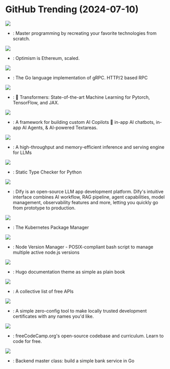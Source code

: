 # GitHub Trending (2024-07-10)

![](https://img.shields.io/badge/none-New%20896-green?style=flat-square&logo=appveyor)
- [](https://github.comundefined): Master programming by recreating your favorite technologies from scratch.

![](https://img.shields.io/badge/Go-New%2061-green?style=flat-square&logo=appveyor)
- [](https://github.comundefined): Optimism is Ethereum, scaled.

![](https://img.shields.io/badge/Go-New%2056-green?style=flat-square&logo=appveyor)
- [](https://github.comundefined): The Go language implementation of gRPC. HTTP/2 based RPC

![](https://img.shields.io/badge/Python-New%2077-green?style=flat-square&logo=appveyor)
- [](https://github.comundefined): 🤗 Transformers: State-of-the-art Machine Learning for Pytorch, TensorFlow, and JAX.

![](https://img.shields.io/badge/TypeScript-New%20382-green?style=flat-square&logo=appveyor)
- [](https://github.comundefined): A framework for building custom AI Copilots 🤖 in-app AI chatbots, in-app AI Agents, & AI-powered Textareas.

![](https://img.shields.io/badge/Python-New%20160-green?style=flat-square&logo=appveyor)
- [](https://github.comundefined): A high-throughput and memory-efficient inference and serving engine for LLMs

![](https://img.shields.io/badge/Python-New%2011-green?style=flat-square&logo=appveyor)
- [](https://github.comundefined): Static Type Checker for Python

![](https://img.shields.io/badge/TypeScript-New%20150-green?style=flat-square&logo=appveyor)
- [](https://github.comundefined): Dify is an open-source LLM app development platform. Dify's intuitive interface combines AI workflow, RAG pipeline, agent capabilities, model management, observability features and more, letting you quickly go from prototype to production.

![](https://img.shields.io/badge/Go-New%208-green?style=flat-square&logo=appveyor)
- [](https://github.comundefined): The Kubernetes Package Manager

![](https://img.shields.io/badge/Shell-New%2045-green?style=flat-square&logo=appveyor)
- [](https://github.comundefined): Node Version Manager - POSIX-compliant bash script to manage multiple active node.js versions

![](https://img.shields.io/badge/HTML-New%2090-green?style=flat-square&logo=appveyor)
- [](https://github.comundefined): Hugo documentation theme as simple as plain book

![](https://img.shields.io/badge/Python-New%20760-green?style=flat-square&logo=appveyor)
- [](https://github.comundefined): A collective list of free APIs

![](https://img.shields.io/badge/Go-New%2020-green?style=flat-square&logo=appveyor)
- [](https://github.comundefined): A simple zero-config tool to make locally trusted development certificates with any names you'd like.

![](https://img.shields.io/badge/TypeScript-New%20219-green?style=flat-square&logo=appveyor)
- [](https://github.comundefined): freeCodeCamp.org's open-source codebase and curriculum. Learn to code for free.

![](https://img.shields.io/badge/Go-New%20381-green?style=flat-square&logo=appveyor)
- [](https://github.comundefined): Backend master class: build a simple bank service in Go


